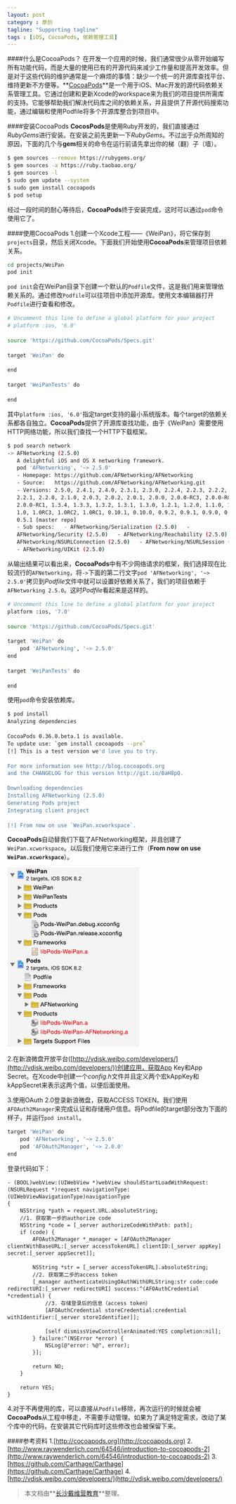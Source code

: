 ```yaml
---
layout: post
category : 原创
tagline: "Supporting tagline"
tags : [iOS, CocoaPods, 依赖管理工具]
---
```

####什么是CocoaPods？
在开发一个应用的时候，我们通常很少从零开始编写所有功能代码，而是大量的使用已有的开源代码来减少工作量和提高开发效率。但是对于这些代码的维护通常是一个麻烦的事情：缺少一个统一的开源库查找平台、维持更新不方便等。**[CocoaPods](http://cocoapods.org/)**是一个用于iOS、Mac开发的源代码依赖关系管理工具。它通过创建和更新Xcode的workspace来为我们的项目提供所需库的支持。它能够帮助我们解决代码库之间的依赖关系，并且提供了开源代码搜索功能，通过编辑和使用Podfile将多个开源库整合到项目中。

####安装CocoaPods
**CocosPods**是使用Ruby开发的，我们直接通过*RubyGems*进行安装。在安装之前先更新一下*RubyGems*。不过出于众所周知的原因，下面的几个与**gem**相关的命令在运行前请先拿出你的梯（翻）子（墙）。

```bash
$ gem sources --remove https://rubygems.org/
$ gem sources -a https://ruby.taobao.org/
$ gem sources -l
$ sudo gem update --system
$ sudo gem install cocoapods
$ pod setup
```

经过一段时间的耐心等待后，**CocoaPods**终于安装完成，这时可以通过`pod`命令使用它了。

####使用CocoaPods
1.创建一个Xcode工程——《WeiPan》，将它保存到`projects`目录，然后关闭Xcode。下面我们开始使用**CocoaPods**来管理项目依赖关系。

```bash
cd projects/WeiPan
pod init
```

`pod init`会在WeiPan目录下创建一个默认的`Podfile`文件，这是我们用来管理依赖关系的。通过修改`Podfile`可以往项目中添加开源库。使用文本编辑器打开`Podfile`进行查看和修改。

```bash
# Uncomment this line to define a global platform for your project
# platform :ios, '6.0'

source 'https://github.com/CocoaPods/Specs.git'

target 'WeiPan' do

end

target 'WeiPanTests' do

end
```

其中`platform :ios, '6.0'`指定target支持的最小系统版本。每个target的依赖关系都各自独立。**CocoaPods**提供了开源库查找功能，由于《WeiPan》需要使用HTTP网络功能，所以我们查找一个HTTP下载框架。

```bash
$ pod search network
-> AFNetworking (2.5.0)
   A delightful iOS and OS X networking framework.
   pod 'AFNetworking', '~> 2.5.0'
   - Homepage: https://github.com/AFNetworking/AFNetworking
   - Source:   https://github.com/AFNetworking/AFNetworking.git
   - Versions: 2.5.0, 2.4.1, 2.4.0, 2.3.1, 2.3.0, 2.2.4, 2.2.3, 2.2.2,
   2.2.1, 2.2.0, 2.1.0, 2.0.3, 2.0.2, 2.0.1, 2.0.0, 2.0.0-RC3, 2.0.0-RC2,
   2.0.0-RC1, 1.3.4, 1.3.3, 1.3.2, 1.3.1, 1.3.0, 1.2.1, 1.2.0, 1.1.0, 1.0.1,
   1.0, 1.0RC3, 1.0RC2, 1.0RC1, 0.10.1, 0.10.0, 0.9.2, 0.9.1, 0.9.0, 0.7.0,
   0.5.1 [master repo]
   - Sub specs:   - AFNetworking/Serialization (2.5.0)   -
   AFNetworking/Security (2.5.0)   - AFNetworking/Reachability (2.5.0)   -
   AFNetworking/NSURLConnection (2.5.0)   - AFNetworking/NSURLSession (2.5.0)  
   - AFNetworking/UIKit (2.5.0)
```

从输出结果可以看出来，**CocoaPods**中有不少网络请求的框架，我们选择现在比较流行的`AFNetworking`，将`->`下面的第二行文字`pod 'AFNetworking', '~> 2.5.0'`拷贝到*Podfile*文件中就可以设置好依赖关系了，我们的项目依赖于`AFNetworking 2.5.0`。这时*Podfile*看起来是这样的。

```bash
# Uncomment this line to define a global platform for your project
platform :ios, '7.0'

source 'https://github.com/CocoaPods/Specs.git'

target 'WeiPan' do
    pod 'AFNetworking', '~> 2.5.0'
end

target 'WeiPanTests' do

end
```

使用`pod`命令安装依赖库。

```bash
$ pod install
Analyzing dependencies

CocoaPods 0.36.0.beta.1 is available.
To update use: `gem install cocoapods --pre`
[!] This is a test version we'd love you to try.

For more information see http://blog.cocoapods.org
and the CHANGELOG for this version http://git.io/BaH8pQ.

Downloading dependencies
Installing AFNetworking (2.5.0)
Generating Pods project
Integrating client project

[!] From now on use `WeiPan.xcworkspace`.
```

**CocoaPods**自动替我们下载了AFNetworking框架，并且创建了`WeiPan.xcworkspace`。以后我们使用它来进行工作（**From now on use `WeiPan.xcworkspace`**）。

![](/images/install_pods.png)

2.在新浪微盘开放平台([http://vdisk.weibo.com/developers/](http://vdisk.weibo.com/developers/))创建应用，获取App Key和App Secret。在Xcode中创建一个*config.h*文件并且定义两个宏kAppKey和kAppSecret来表示这两个值，以便后面使用。

3.使用OAuth 2.0登录新浪微盘，获取ACCESS TOKEN。我们使用`AFOAuth2Manager`来完成认证和存储用户信息。将Podfile的target部分改为下面的样子，并运行`pod install`。

```bash
target 'WeiPan' do
    pod 'AFNetworking', '~> 2.5.0'
    pod 'AFOAuth2Manager', '~> 2.0.0'
end
```

登录代码如下：

```objc
- (BOOL)webView:(UIWebView *)webView shouldStartLoadWithRequest:(NSURLRequest *)request navigationType:(UIWebViewNavigationType)navigationType
{
    NSString *path = request.URL.absoluteString;
    //1. 获取第一步的authorize code
    NSString *code = [_server authorizeCodeWithPath: path];
    if (code) {
        AFOAuth2Manager *_manager = [AFOAuth2Manager clientWithBaseURL:[_server accessTokenURL] clientID:[_server appKey] secret:[_server appSecret]];
        
        NSString *str = [_server accessTokenURL].absoluteString;
        //2. 获取第二步的access token
        [_manager authenticateUsingOAuthWithURLString:str code:code redirectURI:[_server redirectURI] success:^(AFOAuthCredential *credential) {
            //3. 存储登录后的信息（access token）
            [AFOAuthCredential storeCredential:credential withIdentifier:[_server storeIdentifier]];
            
            [self dismissViewControllerAnimated:YES completion:nil];
        } failure:^(NSError *error) {
            NSLog(@"error: %@", error);
        }];
        
        return NO;
    }
    
    return YES;
}
```

4.对于不再使用的库，可以直接从`Podfile`移除，再次运行的时候就会被**CocoaPods**从工程中移走，不需要手动管理。如果为了满足特定需求，改动了某个库中的代码，在安装其它代码库时这些修改也会被保留下来。

####参考资料
1.[http://cocoapods.org](http://cocoapods.org)
2.[http://www.raywenderlich.com/64546/introduction-to-cocoapods-2](http://www.raywenderlich.com/64546/introduction-to-cocoapods-2)
3.[https://github.com/Carthage/Carthage](https://github.com/Carthage/Carthage)
4.[http://vdisk.weibo.com/developers/](http://vdisk.weibo.com/developers/)

> 本文档由**[长沙戴维营教育](http://www.diveinedu.cn)**整理。

